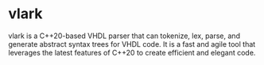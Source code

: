 # vlark
vlark is a C++20-based VHDL parser that can tokenize, lex, parse, and generate abstract syntax trees for VHDL code. It is a fast and agile tool that leverages the latest features of C++20 to create efficient and elegant code.
